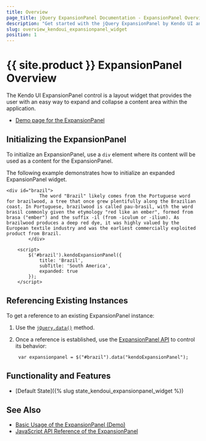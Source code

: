 ```yaml
---
title: Overview
page_title: jQuery ExpansionPanel Documentation - ExpansionPanel Overview
description: "Get started with the jQuery ExpansionPanel by Kendo UI and learn how to create, initialize, and enable the widget."
slug: overview_kendoui_expansionpanel_widget
position: 1
---
```


# {{ site.product }} ExpansionPanel Overview

The Kendo UI ExpansionPanel control is a layout widget that provides the user with an easy way to expand and collapse  a content area within the application.

* [Demo page for the ExpansionPanel](https://demos.telerik.com/kendo-ui/expansionpanel/index)

## Initializing the ExpansionPanel

To initialize an ExpansionPanel, use a `div` element where its content will be used as a content for the ExpansionPanel. 

The following example demonstrates how to initialize an expanded ExpansionPanel widget.

```dojo
<div id="brazil">
            The word "Brazil" likely comes from the Portuguese word for brazilwood, a tree that once grew plentifully along the Brazilian coast. In Portuguese, brazilwood is called pau-brasil, with the word brasil commonly given the etymology "red like an ember", formed from brasa ("ember") and the suffix -il (from -iculum or -ilium). As brazilwood produces a deep red dye, it was highly valued by the European textile industry and was the earliest commercially exploited product from Brazil.
        </div>

    <script>
        $('#brazil').kendoExpansionPanel({
            title: 'Brazil',
            subTitle: 'South America',
            expanded: true
        });
    </script>
```

## Referencing Existing Instances

To get a reference to an existing ExpansionPanel instance:

1. Use the [`jQuery.data()`](https://api.jquery.com/jQuery.data/) method.
1. Once a reference is established, use the [ExpansionPanel API](/api/javascript/ui/expansionpanel) to control its behavior:

        var expansionpanel = $("#brazil").data("kendoExpansionPanel");

## Functionality and Features

* [Default State]({% slug state_kendoui_expansionpanel_widget %})

## See Also

* [Basic Usage of the ExpansionPanel (Demo)](https://demos.telerik.com/kendo-ui/expanisonpanel/index)
* [JavaScript API Reference of the ExpansionPanel](/api/javascript/ui/expansionpanel)
